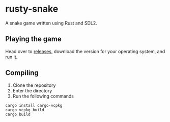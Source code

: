 # rusty-snake
A snake game written using Rust and SDL2.

## Playing the game
Head over to [releases](https://github.com/ashton0223/rusty-snake/releases), download the version for your operating system, and run it.

## Compiling
1. Clone the repository
2. Enter the directory
3. Run the following commands
```
cargo install cargo-vcpkg
cargo vcpkg build
cargo build
```
